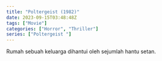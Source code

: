 ```yaml
---
title: "Poltergeist (1982)"
date: 2023-09-15T03:48:48Z
tags: ["Movie"]
categories: ["Horror", "Thriller"]
series: ["Poltergeist "]
---
```


Rumah sebuah keluarga dihantui oleh sejumlah hantu setan.

  <mux-player stream-type="on-demand"
  src="https://kp3d-my.sharepoint.com/personal/ryoo_kp3d_onmicrosoft_com/_layouts/15/download.aspx?share=EfvqkY1nzDFKj9kArNExngUBskXpF9R7OE_p1l6cPt20jQ" metadata-video-title="Poltergeist (1982)" prefer-playback="mse" controls>
  </mux-player>
  
  <script src="https://cdn.jsdelivr.net/npm/@mux/mux-player"></script>
  
  <script id="01Sm8XdmL40202JLy6ffcjlcW1lVMpgcJMwlk3WfMUcAwA" type="application/ld+json">
 {
  "@context": "https://schema.org/",
  "@type": "VideoObject",
  "name": "Poltergeist (1982)",
  "contentUrl": "https://stream.mux.com/01Sm8XdmL40202JLy6ffcjlcW1lVMpgcJMwlk3WfMUcAwA.m3u8",
  "thumbnailUrl": "https://www.themoviedb.org/t/p/original/cSSr0yVAjAYbzFwH1K8pLCEVGIc.jpg?width=314&fit_mode=preserve&time=25",
  "uploadDate": "2023-09-15T03:48:48Z"
}

</script>